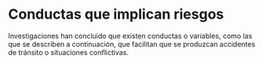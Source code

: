 # Conductas que implican riesgos

Investigaciones han concluido que existen conductas o variables, como las que se describen a continuación, que facilitan que se produzcan accidentes de tránsito o situaciones conflictivas.

